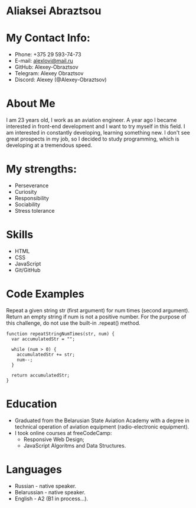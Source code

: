 # Aliaksei Abraztsou

# My Contact Info:
* Phone: +375 29 593-74-73
* E-mail: alexlovi@mail.ru
* GitHub: Alexey-Obraztsov
* Telegram: Alexey Obraztsov
* Discord: Alexey (@Alexey-Obraztsov)

# About Me
I am 23 years old, I work as an aviation engineer. A year ago I became interested in front-end development and I want to try myself in this field. I am interested in constantly developing, learning something new. I don't see great prospects in my job, so I decided to study programming, which is developing at a tremendous speed.

# My strengths:
* Perseverance
* Curiosity
* Responsibility
* Sociability
* Stress tolerance

# Skills
* HTML
* CSS
* JavaScript
* Git/GitHub

# Code Examples
Repeat a given string str (first argument) for num times (second argument). Return an empty string if num is not a positive number. For the purpose of this challenge, do not use the built-in .repeat() method.

```
function repeatStringNumTimes(str, num) {
  var accumulatedStr = "";

  while (num > 0) {
    accumulatedStr += str;
    num--;
  }

  return accumulatedStr;
}
```
# Education
* Graduated from the Belarusian State Aviation Academy with a degree in technical operation of aviation equipment (radio-electronic equipment).
* I took online courses at freeCodeCamp:
    * Responsive Web Design;
    * JavaScript Algoritms and Data Structures.

# Languages
* Russian - native speaker.
* Belarussian - native speaker.
* English - A2 (B1 in process…).